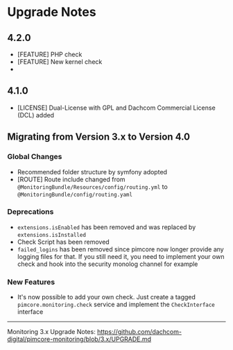# Upgrade Notes

## 4.2.0
- [FEATURE] PHP check
- [FEATURE] New kernel check
- 
## 4.1.0
- [LICENSE] Dual-License with GPL and Dachcom Commercial License (DCL) added

## Migrating from Version 3.x to Version 4.0

### Global Changes
- Recommended folder structure by symfony adopted
- [ROUTE] Route include changed from `@MonitoringBundle/Resources/config/routing.yml` to `@MonitoringBundle/config/routing.yaml`

### Deprecations
- `extensions.isEnabled` has been removed and was replaced by `extensions.isInstalled`
- Check Script has been removed
- `failed_logins` has been removed since pimcore now longer provide any logging files for that. If you still need it, you need to implement your own check and hook into the security monolog channel for example

### New Features
- It's now possible to add your own check. Just create a tagged `pimcore.monitoring.check` service and implement the `CheckInterface` interface

***

Monitoring 3.x Upgrade Notes: https://github.com/dachcom-digital/pimcore-monitoring/blob/3.x/UPGRADE.md

